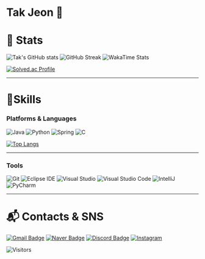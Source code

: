 # Tak Jeon 👋

# 🚩 Stats

![Tak's GitHub stats](https://github-readme-stats.vercel.app/api?username=JEONTAK&show_icons=true&theme=dracula&hide_border=true&card_width=500)
![GitHub Streak](https://github-readme-streak-stats.herokuapp.com/?user=JEONTAK&theme=dracula&hide_border=true)
![WakaTime Stats](https://github-readme-stats.vercel.app/api/wakatime?username=JEONTAK&layout=compact&theme=dracula)

[![Solved.ac Profile](http://mazassumnida.wtf/api/v2/generate_badge?boj=tak980418&theme=dark)](https://solved.ac/tak980418/)

---

# 💪Skills
### Platforms & Languages
![Java](https://img.shields.io/badge/Java-007396.svg?&style=for-the-badge&logo=Java&logoColor=white)
![Python](https://img.shields.io/badge/Python-3776AB.svg?&style=for-the-badge&logo=Python&logoColor=white)
![Spring](https://img.shields.io/badge/Spring-6DB33F.svg?&style=for-the-badge&logo=Spring&logoColor=white)
![C](https://img.shields.io/badge/C-00599C?style=for-the-badge&logo=c&logoColor=white)

[![Top Langs](https://github-readme-stats.vercel.app/api/top-langs/?username=JEONTAK&langs_count=8)](https://github.com/JEONTAK/github-readme-stats)

---

### Tools
![Git](https://img.shields.io/badge/Git-F05032.svg?&style=for-the-badge&logo=Git&logoColor=white)
![Eclipse IDE](https://img.shields.io/badge/Eclipse%20IDE-2C2255.svg?&style=for-the-badge&logo=Eclipse%20IDE&logoColor=white)
![Visual Studio](https://img.shields.io/badge/Visual_Studio-5C2D91?style=for-the-badge&logo=visual%20studio&logoColor=white)
![Visual Studio Code](https://img.shields.io/badge/Visual%20Studio%20Code-007ACC.svg?&style=for-the-badge&logo=Visual%20Studio%20Code&logoColor=white)
![IntelliJ](https://img.shields.io/badge/IntelliJ_IDEA-000000.svg?style=for-the-badge&logo=intellij-idea&logoColor=white)
![PyCharm](https://img.shields.io/badge/PyCharm-000000.svg?&style=for-the-badge&logo=PyCharm&logoColor=white)

---

# :mailbox_with_mail: Contacts & SNS
[![Gmail Badge](https://img.shields.io/badge/Gmail-d14836?style=flat-square&logo=Gmail&logoColor=white&link=mailto:tak980418@gmail.com)](mailto:tak9890418@gmail.com)
[![Naver Badge](https://img.shields.io/badge/Naver-03C75A?style=flat-square&logo=Naver&logoColor=white&link=mailto:tak980418@naver.com)](mailto:tak980418@naver.com)
[![Discord Badge](https://img.shields.io/badge/Discord-7289DA?style=flat-square&logo=discord&logoColor=white&&link=http://www.discord.com/users/328079019931336717)](http://www.discord.com/users/328079019931336717)
[![Instagram](https://img.shields.io/badge/Instagram-E4405F?style=flat-square&logo=instagram&logoColor=white&link=https://www.instagram.com/k4tnoej/)](https://www.instagram.com/k4tnoej/)

![Visitors](https://visitor-badge.laobi.icu/badge?page_id=JEONTAK.JEONTAK)
